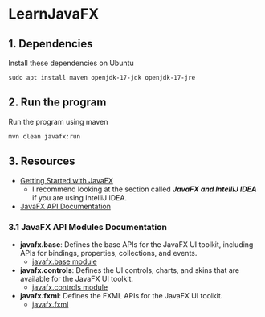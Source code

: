 # LearnJavaFX

## 1. Dependencies
Install these dependencies on Ubuntu
```
sudo apt install maven openjdk-17-jdk openjdk-17-jre
```

## 2. Run the program
Run the program using maven
```
mvn clean javafx:run
```

## 3. Resources
- [Getting Started with JavaFX](https://openjfx.io/openjfx-docs/#introduction)
  - I recommend looking at the section called ***JavaFX and IntelliJ IDEA*** if you are using IntelliJ IDEA.
- [JavaFX API Documentation](https://openjfx.io/javadoc/20/)

### 3.1 JavaFX API Modules Documentation
- **javafx.base**: Defines the base APIs for the JavaFX UI toolkit, including APIs for bindings, properties, collections, and events.
  - [javafx.base module](https://openjfx.io/javadoc/20/javafx.base/module-summary.html)
- **javafx.controls**: Defines the UI controls, charts, and skins that are available for the JavaFX UI toolkit.
  - [javafx.controls module](https://openjfx.io/javadoc/20/javafx.controls/module-summary.html)
- **javafx.fxml**: Defines the FXML APIs for the JavaFX UI toolkit.
  - [javafx.fxml](https://openjfx.io/javadoc/20/javafx.fxml/module-summary.html)

